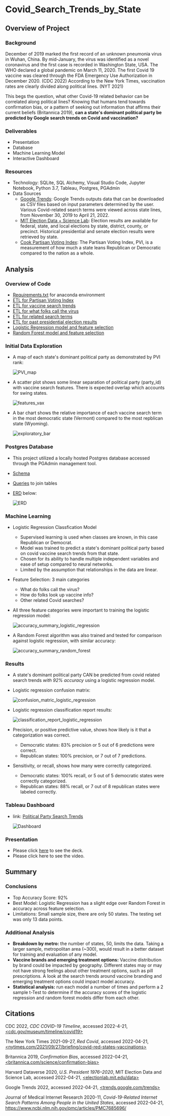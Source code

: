# Covid_Search_Trends_by_State

## Overview of Project

  ### Background
  
  December of 2019 marked the first record of an unknown pneumonia virus in Wuhan, China.  By mid-January, the virus was identified as a novel coronavirus and the first case is recorded in Washington State, USA.  The WHO declared a global pandemic on March 11, 2020.  The first Covid 19 vaccine was cleared through the FDA Emergency Use Authorization in December 2020. (CDC 2022)  According to the New York Times, vaccination rates are clearly divided along political lines. (NYT 2021) 
  
  This begs the question, what other Covid-19 related behavior can be correlated along political lines? Knowing that humans tend towards confirmation bias, or a pattern of seeking out information that affirms their current beliefs (Britannica 2019), **can a state's dominant political party be predicted by Google search trends on Covid and vaccination?** 
  
  ### Deliverables
   - Presentation
   - Database
   - Machine Learning Model
   - Interactive Dashboard
 
  ### Resources
   - Technology: SQLite, SQL Alchemy, Visual Studio Code, Jupyter Notebook, Python 3.7, Tableau, Postgres, PGAdmin
   - Data Sources 
     - [Google Trends](https://trends.google.com/trends/?geo=US):  Google Trends outputs data that can be downloaded as CSV files based on input parameters determined by the user.  Various Covid-related search terms were viewed across state lines, from November 30, 2019 to April 21, 2022.  
     - [MIT Election Data + Science Lab](https://electionlab.mit.edu/data): Election results are available for federal, state, and local elections by state, district, county, or precinct. Historical presidential and senate election results were retrieved by state.  
     - [Cook Partisan Voting Index](https://worldpopulationreview.com/state-rankings/most-democratic-states): The Partisan Voting Index, PVI, is a measurement of how much a state leans Republican or Democratic compared to the nation as a whole. 

## Analysis
 ### Overview of Code
  - [Requirements.txt](https://github.com/aberloro/Covid_Search_Trends_by_State/blob/main/requirements.txt) for anaconda environment
  - [ETL for Partisan Voting Index](https://github.com/aberloro/Covid_Search_Trends_by_State/blob/main/ETL/ETL_PVI_Data.ipynb)
  - [ETL for vaccine search trends](https://github.com/aberloro/Covid_Search_Trends_by_State/blob/main/ETL/ETL_Vaccine_Data.ipynb)
  - [ETL for what folks call the virus](https://github.com/aberloro/Covid_Search_Trends_by_State/blob/main/ETL/ETL_Virus_Search_Terms_Data.ipynb)
  - [ETL for related search terms](https://github.com/aberloro/Covid_Search_Trends_by_State/blob/main/ETL/ETL_Related_Search_Terms_Data.ipynb)
  - [ETL for past presidential election results](https://github.com/aberloro/Covid_Search_Trends_by_State/blob/main/ETL/ETL_Presidential_Data.ipynb)
  - [Logistic Regression model and feature selection](https://github.com/aberloro/Covid_Search_Trends_by_State/blob/main/Machine_Learning/LogisticRegression_Segment4.ipynb) 
  - [Random Forest model and feature selection](https://github.com/aberloro/Covid_Search_Trends_by_State/blob/main/Machine_Learning/RandomForest_Segment4.ipynb)


 ### Initial Data Exploration 
  - A map of each state's dominant political party as demonstrated by PVI rank:

    ![PVI_map](https://user-images.githubusercontent.com/93740725/166861714-ca7f0adf-6a14-43d5-a0a0-a53b61de0b53.png)

  - A scatter plot shows some linear separation of political party (party_id) with vaccine search features.  There is expected overlap which accounts for swing states. 

    ![features_vax](https://user-images.githubusercontent.com/93740725/166858322-05b36b6b-e920-4202-aa35-de4f8cb69794.png)

  - A bar chart shows the relative importance of each vaccine search term in the most democratic state (Vermont) compared to the most repblican state (Wyoming). 

    ![exploratory_bar](https://user-images.githubusercontent.com/93740725/166859172-f622e032-6823-4260-858a-ac2c18ae7dcc.png)

 ### Postgres Database
 
  - This project utilized a locally hosted Postgres database accessed through the PGAdmin management tool. 
  - [Schema](https://github.com/aberloro/Covid_Search_Trends_by_State/blob/main/SQL/schema)
  - [Queries](https://github.com/aberloro/Covid_Search_Trends_by_State/blob/main/SQL/queries) to join tables
  - [ERD](https://github.com/aberloro/Covid_Search_Trends_by_State/blob/main/SQL/ERD_Text.md) below:
  
    ![ERD](https://user-images.githubusercontent.com/93740725/165023810-e2e79ff1-15c1-4ff6-98b1-758576449b38.png)
   
 ### Machine Learning 
  - Logistic Regression Classfication Model
    - Supervised learning is used when classes are known, in this case Republican or Democrat.
    - Model was trained to predict a state's dominant political party based on covid vaccine search trends from that state.
    - Chosen for its ability to handle multiple independent variables and ease of setup compared to neural networks.
    - Limited by the assumption that relationships in the data are linear.
  - Feature Selection: 3 main categories
    - What do folks call the virus?
    - How do folks look up vaccine info?
    - Other related Covid searches? 
  - All three feature categories were important to training the logistic regression model:
 
    ![accuracy_summary_logistic_regression](https://user-images.githubusercontent.com/93740725/166861132-aa3896ad-722a-4a57-8734-98d94aa9a884.png)
  - A Random Forest algorithm was also trained and tested for comparison against logistic regression, with similar accuracy:
    
    ![accuracy_summary_random_forest](https://user-images.githubusercontent.com/93740725/166861194-617010e8-f115-43b3-8153-95e213fbec1c.png)


 ### Results 
  - A state's dominant political party CAN be predicted from covid related search trends *with 92% accuracy* using a logistic regression model. 
  - Logistic regression confusion matrix:
     
     ![confusion_matric_logistic_regression](https://user-images.githubusercontent.com/93740725/166861954-b85b5996-9304-417d-b19c-00b2449c65af.png)

  - Logistic regression classification report results:

    ![classification_report_logistic_regression](https://user-images.githubusercontent.com/93740725/166861838-0b62cb92-0e4e-489f-aa45-0bdb46eb71a2.png)

  - Precision, or positive predictive  value, shows how likely is it that a categorization was correct.  
     - Democratic states: 83% precision or 5 out of 6 predictions were correct.
     - Republican states: 100% precision, or 7 out of 7 predictions.
  - Sensitivity, or recall, shows how many were correctly categorized. 
     - Democratic states: 100% recall, or 5 out of 5 democratic states were correctly categorized.
     - Republican states: 88% recall, or 7 out of 8 republican states were labeled correctly. 
 
 ### Tableau Dashboard
  - link: [Political Party Search Trends](https://public.tableau.com/views/draft_16514494708920/CovidVaccineSearchTrendsbyState?:language=en-US&:display_count=n&:origin=viz_share_link) 
  
     ![Dashboard](https://user-images.githubusercontent.com/93740725/166405788-1ab371f6-949a-4faf-b7ce-26d0bfa933cd.png)


### Presentation
 - Please click [here](https://docs.google.com/presentation/d/1wsX42ik5_tP_MOTY9e7HShyg4vSNRknh32vvGKSwO0c/edit?usp=sharing) to see the  deck.
 - Please click here to see the video. 
 
## Summary
  ### Conclusions
  - Top Accuracy Score: 92% 
  - Best Model: Logistic Regression has a slight edge over Random Forest in accuracy across feature selection.
  - Limitations: Small sample size, there are only 50 states. The testing set was only 13 data points.
  
  ### Additional Analysis
  - **Breakdown by metro:** the number of states, 50, limits the data.  Taking a larger sample, metropolitan area (~300), would result in a better dataset for training and evaluation of any model.  
  - **Vaccine brands and emerging treatment options:** Vaccine distribution by brand could be impacted by geography.  Different states may or may not have strong feelings about other treatment options, such as pill prescriptions. A look at the search trends around vaccine branding and emerging treatment options could impact model accuracy. 
  - **Statistical analysis:** run each model a number of times and perform a 2 sample t-Test to determine if the accuracy scores of the logistic regression and random forest models differ from each other. 

## Citations
CDC 2022, *CDC COVID-19 Timeline*, accessed 2022-4-21, [<cdc.gov/museum/timeline/covid19>](https://www.cdc.gov/museum/timeline/covid19.html) 

The New York Times 2021-09-27, *Red Covid*, accessed 2022-04-21, [<nytimes.com/2021/09/27/briefing/covid-red-states-vaccinations>](https://www.nytimes.com/2021/09/27/briefing/covid-red-states-vaccinations.html)

Britannica 2019, *Confirmation Bias*, accessed 2022-04-21, [<britannica.com/science/confirmation-bias>](https://www.britannica.com/science/confirmation-bias)

Harvard Dataverse 2020, *U.S. President 1976–2020*, MIT Election Data and Science Lab, accessed 2022-04-21, [<electionlab.mit.edu/data>](https://electionlab.mit.edu/data)

Google Trends 2022, accessed 2022-04-21, [<trends.google.com/trends>](https://trends.google.com/trends/?geo=US)

Journal of Medical Internet Research 2020-11, *Covid-19-Related Internet Search Patterns Among People in the United States*, accessed 2022-04-21, [<https://www.ncbi.nlm.nih.gov/pmc/articles/PMC7685696/>](https://www.ncbi.nlm.nih.gov/pmc/articles/PMC7685696/)
